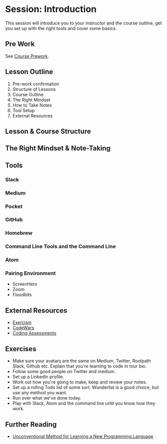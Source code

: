 # Session: Introduction

This session will introduce you to your instructor and the course outline, get you set up with the right tools and cover some basics.

## Pre Work

See [Course Prework](https://github.com/RootpathHQ/rootpath-curriculum-webdev-evening/tree/master/0-prework).

## Lesson Outline

1. Pre-work confirmation
2. Structure of Lessons
2. Course Outline
3. The Right Mindset
4. How to Take Notes
4. Tool Setup
5. External Resources

## Lesson & Course Structure

## The Right Mindset & Note-Taking

## Tools

### Slack

### Medium

### Pocket

### GitHub

### Homebrew

### Command Line Tools and the Command Line

### Atom

### Pairing Environment

* ScreenHero
* Zoom
* Floodbits

## External Resources

* [Exercism](http://exercism.io)
* [CodeWars](https://www.codewars.com)
* [Coding Assessments](https://qualified.io)

## Exercises

* Make sure your avatars are the same on Medium, Twitter, Rootpath Slack, Github etc. Explain that you're learning to code in tour bio.
* Follow some good people on Twitter and medium.
* Set up a LinkedIn profile.
* Work out how you're going to make, keep and review your notes.
* Set up a rolling Todo list of some sort. Wunderlist is a good choice, but use any method you want.
* Run over what we've done today.
* Play with Slack, Atom and the command line until you know how they work.

## Further Reading

* [Unconventional Method for Learning a New Programming Language](https://hackernoon.com/unconventional-way-of-learning-a-new-programming-language-e4d1f600342c)
